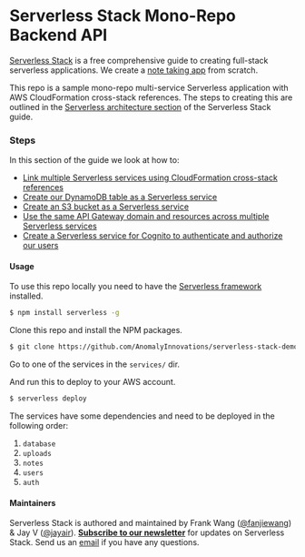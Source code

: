 # Serverless Stack Mono-Repo Backend API

[Serverless Stack](https://serverless-stack.com) is a free comprehensive guide to creating full-stack serverless applications. We create a [note taking app](https://demo2.serverless-stack.com) from scratch.

This repo is a sample mono-repo multi-service Serverless application with AWS CloudFormation cross-stack references. The steps to creating this are outlined in the [Serverless architecture section](http://serverless-stack.com/#extra-sls-architecture) of the Serverless Stack guide.

### Steps

In this section of the guide we look at how to:

- [Link multiple Serverless services using CloudFormation cross-stack references](https://serverless-stack.com/chapters/cross-stack-references-in-serverless.html)
- [Create our DynamoDB table as a Serverless service](https://serverless-stack.com/chapters/dynamodb-as-a-serverless-service.html)
- [Create an S3 bucket as a Serverless service](https://serverless-stack.com/chapters/s3-as-a-serverless-service.html)
- [Use the same API Gateway domain and resources across multiple Serverless services](https://serverless-stack.com/chapters/api-gateway-domains-across-services.html)
- [Create a Serverless service for Cognito to authenticate and authorize our users](https://serverless-stack.com/chapters/cognito-as-a-serverless-service.html)

#### Usage

To use this repo locally you need to have the [Serverless framework](https://serverless.com) installed.

``` bash
$ npm install serverless -g
```

Clone this repo and install the NPM packages.

``` bash
$ git clone https://github.com/AnomalyInnovations/serverless-stack-demo-mono-api
```

Go to one of the services in the `services/` dir.

And run this to deploy to your AWS account.

``` bash
$ serverless deploy
```

The services have some dependencies and need to be deployed in the following order:

1. `database`
2. `uploads`
3. `notes`
4. `users`
5. `auth`

#### Maintainers

Serverless Stack is authored and maintained by Frank Wang ([@fanjiewang](https://twitter.com/fanjiewang)) & Jay V ([@jayair](https://twitter.com/jayair)). [**Subscribe to our newsletter**](https://emailoctopus.com/lists/1c11b9a8-1500-11e8-a3c9-06b79b628af2/forms/subscribe) for updates on Serverless Stack. Send us an [email][Email] if you have any questions.

[Email]: mailto:contact@anoma.ly
